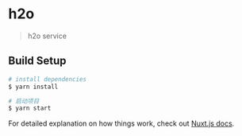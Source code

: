 # h2o

> h2o service

## Build Setup

``` bash
# install dependencies
$ yarn install

# 启动项目
$ yarn start

```

For detailed explanation on how things work, check out [Nuxt.js docs](https://nuxtjs.org).
